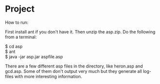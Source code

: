# Project


How to run:

First install ant if you don't have it.
Then unzip the asp.zip.
Do the following from a terminal: 

$ cd asp <br />
$ ant <br />
$ java -jar asp.jar aspfile.asp <br />
  
There are a few different asp files in the directory, like heron.asp and gcd.asp. 
Some of them don't output very much but they generate all log-files
with more interesting information.
